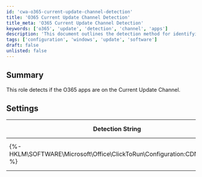 ```yaml
---
id: 'cwa-o365-current-update-channel-detection'
title: 'O365 Current Update Channel Detection'
title_meta: 'O365 Current Update Channel Detection'
keywords: ['o365', 'update', 'detection', 'channel', 'apps']
description: 'This document outlines the detection method for identifying if the O365 applications are on the Current Update Channel. It includes settings and detection strings for effective monitoring and compliance.'
tags: ['configuration', 'windows', 'update', 'software']
draft: false
unlisted: false
---
```

## Summary

This role detects if the O365 apps are on the Current Update Channel.

## Settings

| Detection String                                              | Comparator | Result                                                                                      | Applicable OS |
|--------------------------------------------------------------|------------|---------------------------------------------------------------------------------------------|----------------|
| {%-HKLM\SOFTWARE\Microsoft\Office\ClickToRun\Configuration:CDNBaseUrl-%} | Contains   | [http://officecdn.microsoft.com/pr/492350f6-3a01-4f97-b9c0-c7c6ddf67d60](http://officecdn.microsoft.com/pr/492350f6-3a01-4f97-b9c0-c7c6ddf67d60) | Windows        |

